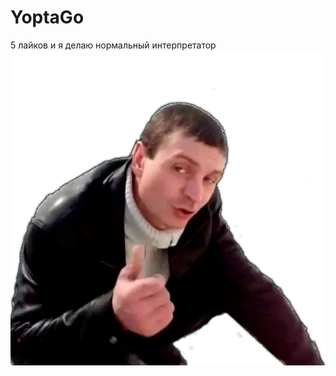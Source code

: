 # YoptaGo
5 лайков и я делаю нормальный интерпретатор
![Текст с описанием картинки](/assets/avg-yoptago-user.webp)
